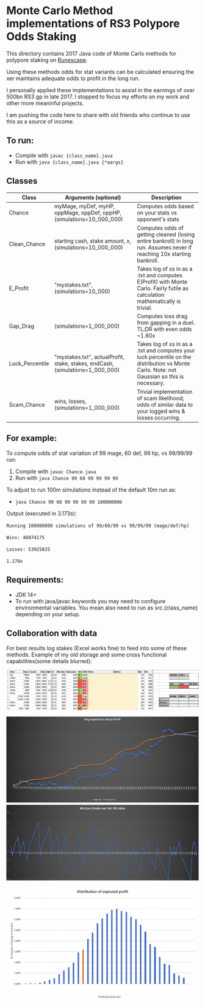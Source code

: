 # Monte Carlo Method implementations of RS3 Polypore Odds Staking

This directory contains 2017 Java code of Monte Carlo methods for polypore staking on [Runescape](www.runescape.com).

Using these methods odds for stat variants can be calculated ensuring the xer maintains adequate odds to profit in the long run.

I personally applied these implementations to assist in the earnings of over 500bn RS3 gp in late 2017. I stopped to focus my efforts on my work and other more meaninful projects.

I am pushing the code here to share with old friends who continue to use this as a source of income.

## To run:
* Compile with `javac {class_name}.java`
* Run with `java {class_name}.java {*aargs}`

## Classes

| Class           | Arguments (optional)                                                          | Description                                                                                                                                 |
|-----------------|-------------------------------------------------------------------------------|---------------------------------------------------------------------------------------------------------------------------------------------|
| Chance          | myMage, myDef, myHP, oppMage, oppDef, oppHP, (simulations=10_000_000)         | Computes odds based on your stats vs opponent's stats                                                                                       |
| Clean_Chance    | starting cash, stake amount, x, (simulations=10_000_000)                      | Computes odds of getting cleaned (losing entire bankroll) in long run. Assumes never if reaching 10x starting bankroll.                     |
| E_Profit        | "mystakes.txt", (simulations=10_000)                                          | Takes log of xs in as a .txt and computes E(Profit) with Monte Carlo. Fairly futile as calculation mathematically is trivial.               |
| Gap_Drag        | (simulations=1_000_000)                                                       | Computes loss drag from gapping in a duel. TL;DR with even odds ~1.60x                                                                      |
| Luck_Percentile | "mystakes.txt", actualProfit, stake, stakes, endCash, (simulations=1_000_000) | Takes log of xs in as a .txt and computes your luck percentile on the distribution vs Monte Carlo. Note: not Gaussian so this is necessary. |
| Scam_Chance     | wins, losses, (simulations=1_000_000)                                         | Trivial implementation of scam likelihood; odds of similar data to your logged wins & losses occurring.                                     |

## For example:
To compute odds of stat variation of 99 mage, 60 def, 99 hp, vs 99/99/99 run:
1. Compile with `javac Chance.java`
2. Run with `java Chance 99 60 99 99 99 99`

To adjust to run 100m simulations instead of the default 10m run as:
* `java Chance 99 60 99 99 99 99 100000000`

Output (executed in 3.173s):

`Running 100000000 simulations of 99/60/99 vs 99/99/99 (mage/def/hp)`

`Wins: 46074175`

`Losses: 53925825`

`1.170x`




## Requirements: 
* JDK 14+
* To run with java/javac keywords you may need to configure environmental variables. You mean also need to run as src.{class_name} depending on your setup.

## Collaboration with data
For best results log stakes (Excel works fine) to feed into some of these methods. Example of my old storage and some cross functional capabilities(some details blurred):

<p align="center">
<img src="screenshots/1.png" width="590" height="106" />
</p>

<p align="center">
<img src="screenshots/2.png" width="645" height="429" />
</p>

<p align="center">
<img src="screenshots/3.png" width="528" height="302" />
</p>


